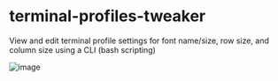 # terminal-profiles-tweaker
View and edit terminal profile settings for font name/size, row size, and column size using a CLI (bash scripting)

![image](https://user-images.githubusercontent.com/10182110/145905455-5f94f57d-992d-4dab-a4e4-006a012ddbbc.png)
